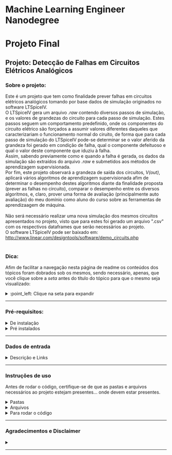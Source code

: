 # Machine Learning Engineer Nanodegree
# Projeto Final
## Projeto: Detecção de Falhas em Circuitos Elétricos Analógicos

### Sobre o projeto:

  Este é um projeto que tem como finalidade prever falhas em circuitos elétricos analógicos tomando por base dados de simulação originados no software LTSpiceIV.<br>
  O LTSpiceIV gera um arquivo _.raw_ contendo diversos passos de simulação, e os valores de grandezas do circuito para cada passo de simulação. Estes passos seguem um comportamento predefinido, onde os componentes do circuito elétrico são forçados a assumir valores diferentes daqueles que caracterizariam o funcionamento normal do ciruito, de forma que para cada passo de simulação do LTSpiceIV pode-se determinar se o valor aferido da grandeza foi gerado em condição de falha, qual o componente defeituoso e qual o valor deste componente que iduziu à falha.<br>
  Assim, sabendo previamente como e quando a falha é gerada, os dados da simulação são extraídos do arquivo _.raw_ e submetidos aos métodos de aprendizagem supervisionada.<br>
  Por fim, este projeto observará a grandeza de saída dos circuitos, _V(out)_, aplicará vários algoritmos de aprendizagem supervisionada afim de determinar o desempenho destes algoritmos diante da finalidade proposta (prever as falhas no circuito), comparar o desempenho entre os diversos algoritmos, e, claro, prover uma forma de avaliação (principalmente auto avaliação) do meu domínio como aluno do curso sobre as ferramentas de aprendizaagem de máquina.<br><br>
  Não será necessário realizar uma nova simulação dos mesmos circuitos apresentados no projeto, visto que para estes foi gerado um arquivo ".csv" com os respectivos dataframes que serão necessários ao projeto.<br>
  O software LTSpiceIV pode ser baixado em: http://www.linear.com/designtools/software/demo_circuits.php<br><br>

### Dica:

  Afim de facilitar a navegação nesta página de readme os conteúdos dos tópicos foram dobrados sob os mesmos, sendo necessário, apenas, que você clique sobre a _seta_ antes do título do tópico para que o mesmo seja visualizado:
<details>
<summary> :point_left:  Clique na seta para expandir</summary>
<p>
      :ok_hand: :grin:
</p>
</details>

- - - -
### Pré-requisitos:
<details>
<summary>De instalação</summary>
<p>
  
Este projeto demanda uma instalção do **Python 3.6** e das seguintes bibliotecas:

- [matplotlib](http://matplotlib.org/)
- [NumPy](http://www.numpy.org/)
- [Pandas](http://pandas.pydata.org/)
- [scikit-learn](http://scikit-learn.org/stable/)
- [tslearn](https://tslearn.readthedocs.io/en/latest/)


1. A instalção da biblioteca **matplotlib** é necessária pois será usada para plotar e salvar os resultados em gráficos;
2. A instalção da biblioteca **Numpy** é necessária para a manipulação de dados em arrays e algebrismos;
3. A instalção da biblioteca **Pandas** é necessária para a manipulção de dataframes e outras estruturas de dados;
4. A instalção da biblioteca **scikit-learn** é um toolkit para mineração e análise de dados, cujas ferramentas compõem a essência deste projeto onde foram usados:
    1. [Algoritmos de aprendizagem supervisionada:](https://scikit-learn.org/stable/supervised_learning.html#supervised-learning)
       1. [svm](https://scikit-learn.org/stable/modules/svm.html)
       2. [ensemble](https://scikit-learn.org/stable/modules/ensemble.html)
       3. [tree](https://scikit-learn.org/stable/modules/tree.html)
       4. [naive bayes](https://scikit-learn.org/stable/modules/naive_bayes.html)
       5. [nearest neighbors](https://scikit-learn.org/stable/modules/neighbors.html)
       6. [generalized linear model](https://scikit-learn.org/stable/modules/linear_model.html)
       7. [Stochastic Gradient Descent](https://scikit-learn.org/stable/modules/sgd.html)

    2. [Métricas de desempenho:](https://scikit-learn.org/stable/modules/classes.html#module-sklearn.metrics)<br>
       1. [Métricas para classificadores:](https://scikit-learn.org/stable/modules/model_evaluation.html#classification-metrics)
             1. [fbeta_score](https://scikit-learn.org/stable/modules/generated/sklearn.metrics.fbeta_score.html#sklearn.metrics.fbeta_score)
             2. [confusion_matrix](https://scikit-learn.org/stable/modules/generated/sklearn.metrics.confusion_matrix.html#sklearn.metrics.confusion_matrix)
       2. [Avaliação de modelos:](https://scikit-learn.org/stable/modules/generated/sklearn.metrics.make_scorer.html#sklearn.metrics.make_scorer)<br>
             1. [make_scorer](https://scikit-learn.org/stable/modules/generated/sklearn.metrics.make_scorer.html#sklearn.metrics.make_scorer)
 
    3. Otimização de desempenho:<br>
       1. [Seleção de Modelo:](https://scikit-learn.org/stable/modules/classes.html#module-sklearn.model_selection)
             1. [train_test_split](https://scikit-learn.org/stable/modules/generated/sklearn.model_selection.train_test_split.html#sklearn.model_selection.train_test_split)
             2. [GridSearchCV (Otimização de hiperparâmetros)](https://scikit-learn.org/stable/modules/generated/sklearn.model_selection.GridSearchCV.html#sklearn.model_selection.GridSearchCV)
 
5. A instalção da biblioteca **tslearn** é necessária pois o tslearn é um toolkit dedicado a dados de séries temporais, de onde foram utilizados o método de pré-processamento (TimeSeriesScalerMeanVariance, tslearn.preprocessing) e o método PAA (Piecewise Aggregate Approximation, tslearn.piecewise).
    1. [TimeSeriesScalerMeanVariance](https://tslearn.readthedocs.io/en/latest/gen_modules/preprocessing/tslearn.preprocessing.TimeSeriesScalerMeanVariance.html?highlight=TimeSeriesScalerMeanVariance)
    2. [Piecewise Aggregate Approximation](https://tslearn.readthedocs.io/en/latest/gen_modules/piecewise/tslearn.piecewise.PiecewiseAggregateApproximation.html?highlight=PAA)



Caso você ainda não tenha o Python instalado, recomendo que instale a distribuição [Anaconda](http://continuum.io/downloads), que já possui alguns destes pacotes instalados e facilita em muito a instalação de outros.
</p>
</details>

<details>
<summary>Pré instalados</summary><p>

Os pacotes a seguir são utilizados neste projeto, porém já se encontram presentes nas distribuições do Python:
1. [re](https://docs.python.org/3.6/library/re.html)
2. [os](https://docs.python.org/3.6/library/os.html?highlight=os#module-os)
3. [itertools](https://docs.python.org/3/library/itertools.html)
4. [time](https://docs.python.org/3.6/library/time.html?highlight=time#module-time)

</p>
</details>

- - - -

### Dados de entrada
<details>
<summary>Descrição e Links</summary><p>
  
Os arquivos com os dados das simulações podem vir a ser muito grandes por trazerem informações de cada grandeza a cada passo de simulação do circuito, o que torna inconcebível a hospedagem dos mesmos no github. Assim, deixo aqui um link (temporário) onde se encontram os dados de entrada deste projeto.
Os circuitos são:
* Sallen Key mc + 4bitPRBS [FALHA]
* Nonlinear Rectfier + 4bit PRBS [FALHA] - 300 - 0.2s
* CTSV mc + 4bitPRBS [FALHA]
* Biquad Highpass Filter mc + 4bitPRBS [FALHA]

* Dados: https://drive.google.com/open?id=1KSEIhl6s4vkloGJGuobKPDel8952DXE4
</p>
</details>

- - - -

### Instruções de uso

Antes de rodar o código, certifique-se de que as pastas e arquivos necessários ao projeto estejam presentes... onde devem estar presentes.

<details>
<summary>Pastas</summary><p>

1. Criar na raíz da pasta reservada para o projeto uma pasta chamada IMG, destinada a guardar os gráficos e figuras gerados pelo código;
2. Criar na raíz da pasta reservada para o projeto uma pasta chamada CSV, destinada a guardas os dataframes lidos do arquivo _raw_ em formato _csv_, dentre outros, para consultas posteriores;

</p>
</details>


<details>
<summary>Arquivos</summary><p>

1. Certifique-se de que os arquivos de entrada _raw_, _op.raw_, _net_ e _log_ estejam presentes na raíz da pasta do projeto antes de rodar o código principal pela primeira vez;
2. Para as execuções posteriores, certifique-se de que os arquivos _csv_ referentes aos circuitos utilizados estejam presentes na pasta _CSV_;
3. Certifique-se de que na raíz da pasta se encontram os arquivos _Main.py_ e _AuxiliaryFunctions.py_;

</p>
</details>


<details>
<summary>Para rodar o código</summary><p>

Certifique-se de ter preenchido todos os pré-requisitos citados anteriormente (todos os arquivos e pastas nos seus devidos lugares) e então rode o arquivo _Main.py_ na IDE de sua preferência.
</p>
</details>

- - - -


### Agradecimentos e Disclaimer

<details>
<summary></summary>
<p>
A realização deste projeto só foi possível devido ao trabalho do Engenheiro Sênior de Hardware Nuno Brum no desenvolvimento de ferramentas de tratamento de dados do LTSpice, especialmente do "LTSpiceRaw_Reader.py" que foi usado para a coleta dos dados de entrada.
Não possuo qualquer autoria sobre o LTSpiceRaw_Reader, e o PySpicer toolchain do qual é parte integrante se encontra no repositório original onde são fornecidas maiores informações:
* https://github.com/nunobrum/PyLTSpice
  
</p>
</details>

- - - -
